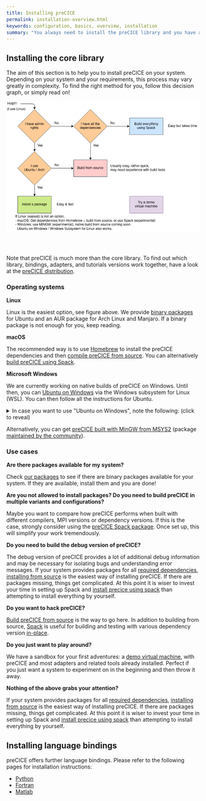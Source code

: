 ```yaml
---
title: Installing preCICE
permalink: installation-overview.html
keywords: configuration, basics, overview, installation
summary: "You always need to install the preCICE library and you have a few ways to do this: using a binary package, building from source manually, or building using Spack. You may additionally need to install bindings for Python, Fortran, or Matlab separately."
---
```


## Installing the core library

The aim of this section is to help you to install preCICE on your system.
Depending on your system and your requirements, this process may vary greatly in complexity.
To find the right method for you, follow this decision graph, or simply read on!

<img class="img-responsive center-block" src="images/docs/install-decision.png" alt="Decision tree for installation method" style="margin: auto; margin-bottom:40px" usemap="#image-map"/>

<!-- Image Map Generated by http://www.image-map.net/ -->
<map name="image-map">
    <area target="" alt="System packages" title="System packages" href="installation-packages.html" coords="41,338,164,403" shape="rect">
    <area target="" alt="Build from source: Preparation" title="Build from source: Preparation" href="installation-source-preparation.html" coords="240,208,363,273,309,244" shape="rect">
    <area target="" alt="Using Spack" title="Using Spack" href="installation-spack.html" coords="562,120,440,61" shape="rect">
    <area target="" alt="Demo Virtual Machine" title="Demo Virtual Machine" href="installation-vm.html" coords="439,340,562,401" shape="rect">
</map>

Note that preCICE is much more than the core library. To find out which library, bindings, adapters, and tutorials versions work together,
have a look at the [preCICE distribution](installation-distribution.html).

### Operating systems

<!-- markdownlint-disable-file MD036 -->

**Linux**

Linux is the easiest option, see figure above. We provide [binary packages](installation-packages.html) for Ubuntu and an AUR package for Arch Linux and Manjaro. If a binary package is not enough for you, keep reading.

**macOS**

The recommended way is to use [Homebrew](https://brew.sh/) to install the preCICE dependencies and then [compile preCICE from source](installation-source-preparation.html). You can alternatively [build preCICE using Spack](https://precice.org/installation-spack.html).

**Microsoft Windows**

We are currently working on native builds of preCICE on Windows. Until then, you can [Ubuntu on Windows](https://www.microsoft.com/en-us/p/ubuntu/9nblggh4msv6) via the Windows subsystem for Linux (WSL). You can then follow all the instructions for Ubuntu.

<details markdown="1"><summary>In case you want to use "Ubuntu on Windows", note the following: (click to reveal)</summary>
- You first need to [enable WSL](https://docs.microsoft.com/en-us/windows/wsl/install-win10). Both WSL 1 and 2 are fine. Simplest option: in your system settings, find the menu `Turn Windows features on or off` and activate WSL there.
- Whenever you run a coupled simulation, you will get a warning from the Windows firewall. This is because preCICE uses local network addresses to communicate. Give permission to use your network.
- Whenever you need to start a second terminal, you can just start a second "Ubuntu on Windows" window.
- In WSL 1, it is complicated to start applications with a graphical user interface, such as ParaView (to visualize your results). Instead, you can install ParaView on Windows and access your files in `\\wsl$\Ubuntu\home`.
</details>

Alternatively, you can get [preCICE built with MinGW from MSYS2](https://packages.msys2.org/base/mingw-w64-precice) (package [maintained by the community](https://precice.discourse.group/t/precice-and-mingw-packages/382)).

### Use cases

**Are there packages available for my system?**

Check [our packages](installation-packages.html) to see if there are binary packages available for your system.
If they are available, install them and you are done!

**Are you not allowed to install packages? Do you need to build preCICE in multiple variants and configurations?**

Maybe you want to compare how preCICE performs when built with different compilers, MPI versions or dependency versions.
If this is the case, strongly consider using the [preCICE Spack package](installation-spack.html).
Once set up, this will simplify your work tremendously.

**Do you need to build the debug version of preCICE?**

The debug version of preCICE provides a lot of additional debug information and may be necessary for isolating bugs and understanding error messages.
If your system provides packages for all [required dependencies](installation-source-dependencies), [installing from source](installation-source-preparation) is the easiest way of installing preCICE.
If there are packages missing, things get complicated.
At this point it is wiser to invest your time in setting up Spack and [install precice using spack](installation-spack) than attempting to install everything by yourself.

**Do you want to hack preCICE?**

[Build preCICE from source](installation-source-preparation) is the way to go here.
In addition to building from source, [Spack](installation-spack) is useful for building and testing with various dependency version [in-place](https://spack.readthedocs.io/en/latest/command_index.html#spack-dev-build).

**Do you just want to play around?**

We have a sandbox for your first adventures: a [demo virtual machine](installation-vm.html), with preCICE and most adapters and related
tools already installed. Perfect if you just want a system to experiment on in the beginning and then throw it away.

**Nothing of the above grabs your attention?**

If your system provides packages for all [required dependencies](installation-source-dependencies), [installing from source](installing-source-preparation) is the easiest way of installing preCICE.
If there are packages missing, things get complicated.
At this point it is wiser to invest your time in setting up Spack and [install precice using spack](installation-spack) than attempting to install everything by yourself.

## Installing language bindings

preCICE offers further language bindings.
Please refer to the following pages for installation instructions:

* [Python](installation-bindings-python)
* [Fortran](installation-bindings-fortran)
* [Matlab](installation-bindings-matlab)
